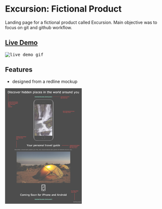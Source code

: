 # Excursion: Fictional Product
Landing page for a fictional product called Excursion. Main objective was to focus on git and github workflow.

## <a href="https://daryldelrosario.github.io/cc-excursion/">Live Demo</a>
<kbd><img src="./resources/videos/excursion-ld.gif" alt="live demo gif"></kbd>

## Features
* designed from a redline mockup   

<img src="./resources/images/excursion_redline.png" alt="redline mockup" style="width: 50%">
